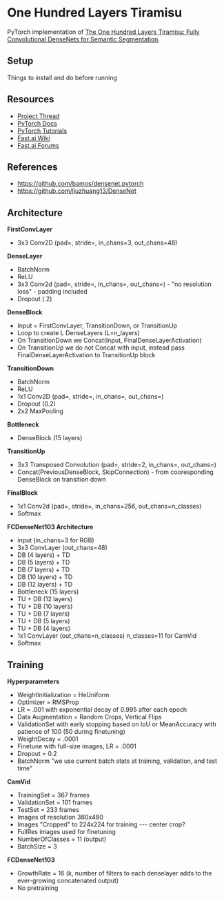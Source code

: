 # One Hundred Layers Tiramisu
PyTorch implementation of [The One Hundred Layers Tiramisu: Fully Convolutional DenseNets for Semantic Segmentation](https://arxiv.org/pdf/1611.09326).

## Setup
Things to install and do before running

## Resources

* [Project Thread](http://forums.fast.ai/t/one-hundred-layers-tiramisu/2266)
* [PyTorch Docs](http://pytorch.org/docs)
* [PyTorch Tutorials](http://pytorch.org/tutorials)
* [Fast.ai Wiki](http://wiki.fast.ai/index.php/Main_Page)
* [Fast.ai Forums](http://forums.fast.ai)

## References

* https://github.com/bamos/densenet.pytorch
* https://github.com/liuzhuang13/DenseNet

## Architecture

**FirstConvLayer**

* 3x3 Conv2D (pad=, stride=, in_chans=3, out_chans=48)

**DenseLayer**

* BatchNorm
* ReLU
* 3x3 Conv2d (pad=, stride=, in_chans=, out_chans=) - "no resolution loss" - padding included
* Dropout (.2)

**DenseBlock**

* Input = FirstConvLayer, TransitionDown, or TransitionUp
* Loop to create L DenseLayers (L=n_layers)
* On TransitionDown we Concat(Input, FinalDenseLayerActivation)
* On TransitionUp we do not Concat with input, instead pass FinalDenseLayerActivation to TransitionUp block

**TransitionDown**

* BatchNorm
* ReLU
* 1x1 Conv2D (pad=, stride=, in_chans=, out_chans=)
* Dropout (0.2)
* 2x2 MaxPooling

**Bottleneck**

* DenseBlock (15 layers)

**TransitionUp**

* 3x3 Transposed Convolution (pad=, stride=2, in_chans=, out_chans=)
* Concat(PreviousDenseBlock, SkipConnection) - from cooresponding DenseBlock on transition down

**FinalBlock**

* 1x1 Conv2d (pad=, stride=, in_chans=256, out_chans=n_classes)
* Softmax

**FCDenseNet103 Architecture**

* input (in_chans=3 for RGB)
* 3x3 ConvLayer (out_chans=48)
* DB (4 layers) + TD
* DB (5 layers) + TD
* DB (7 layers) + TD
* DB (10 layers) + TD
* DB (12 layers) + TD
* Bottleneck (15 layers)
* TU + DB (12 layers)
* TU + DB (10 layers)
* TU + DB (7 layers)
* TU + DB (5 layers)
* TU + DB (4 layers)
* 1x1 ConvLayer (out_chans=n_classes) n_classes=11 for CamVid
* Softmax

## Training

**Hyperparameters**

* WeightInitialization = HeUniform
* Optimizer = RMSProp
* LR = .001 with exponential decay of 0.995 after each epoch
* Data Augmentation = Random Crops, Vertical Flips
* ValidationSet with early stopping based on IoU or MeanAccuracy with patience of 100 (50 during finetuning)
* WeightDecay = .0001
* Finetune with full-size images, LR = .0001
* Dropout = 0.2
* BatchNorm "we use current batch stats at training, validation, and test time"

**CamVid**

* TrainingSet = 367 frames
* ValidationSet = 101 frames
* TestSet = 233 frames
* Images of resolution 360x480
* Images "Cropped" to 224x224 for training --- center crop?
* FullRes images used for finetuning
* NumberOfClasses = 11 (output)
* BatchSize = 3

**FCDenseNet103**

* GrowthRate = 16 (k, number of filters to each denselayer adds to the ever-growing concatenated output)
* No pretraining
